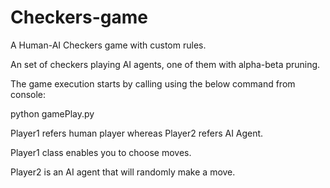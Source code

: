 # Checkers-game

A Human-AI Checkers game with custom rules.

An set of checkers playing AI agents, one of them with alpha-beta pruning.

The game execution starts by calling using the below command from console:

python gamePlay.py 

Player1 refers human player whereas Player2 refers AI Agent.

Player1 class enables you to choose moves.

Player2 is an AI agent that will randomly make a move.

